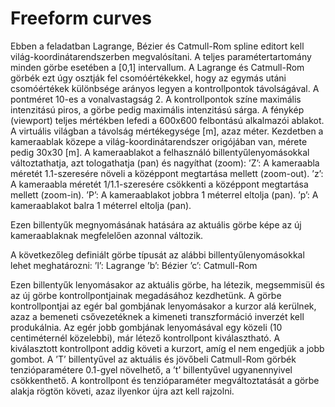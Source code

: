 # Freeform curves

Ebben a feladatban Lagrange, Bézier és Catmull-Rom spline editort kell világ-koordinátarendszerben megvalósítani. A teljes paramétertartomány minden görbe esetében a [0,1] intervallum. A Lagrange és Catmull-Rom görbék ezt úgy osztják fel csomóértékekkel, hogy az egymás utáni csomóértékek különbsége arányos legyen a kontrollpontok távolságával. A pontméret 10-es a vonalvastagság 2. A kontrollpontok színe maximális intenzitású piros, a görbe pedig maximális intenzitású sárga. A fénykép (viewport) teljes mértékben lefedi a 600x600 felbontású alkalmazói ablakot. A virtuális világban a távolság mértékegysége [m], azaz méter.
Kezdetben a kameraablak közepe a világ-koordinátarendszer origójában van, mérete pedig 30x30 [m]. A kameraablakot a felhasználó billentyűlenyomásokkal változtathatja, azt tologathatja (pan) és nagyíthat (zoom): ’Z’: A kameraabla méretét 1.1-szeresére növeli a középpont megtartása mellett (zoom-out). ’z’: A kameraabla méretét 1/1.1-szeresére csökkenti a középpont megtartása mellett (zoom-in). ’P’: A kameraablakot jobbra 1 méterrel eltolja (pan). ’p’: A kameraablakot balra 1 méterrel eltolja (pan).

Ezen billentyűk megnyomásának hatására az aktuális görbe képe az új kameraablaknak megfelelően azonnal változik.

A következőleg definiált görbe típusát az alábbi billentyűlenyomásokkal lehet meghatározni: ’l’: Lagrange ’b’: Bézier ’c’: Catmull-Rom

Ezen billentyűk lenyomásakor az aktuális görbe, ha létezik, megsemmisül és az új görbe kontrollpontjainak megadásához kezdhetünk. A görbe kontrollpontjai az egér bal gombjának lenyomásakor a kurzor alá kerülnek, azaz a bemeneti csővezetéknek a kimeneti transzformáció inverzét kell produkálnia. Az egér jobb gombjának lenyomásával egy közeli (10 centiméternél közelebbi), már létező kontrollpont kiválasztható. A kiválasztott kontrollpont addig követi a kurzort, amíg el nem engedjük a jobb gombot. A ’T’ billentyűvel az aktuális és jövőbeli Catmull-Rom görbék tenzióparamétere 0.1-gyel növelhető, a ’t’ billentyűvel ugyanennyivel csökkenthető. A kontrollpont és tenzióparaméter megváltoztatását a görbe alakja rögtön követi, azaz ilyenkor újra azt kell rajzolni.